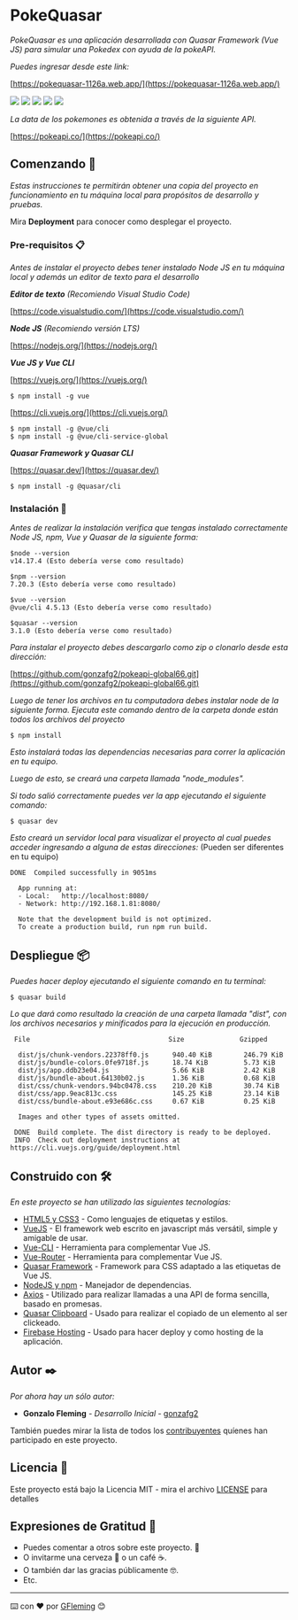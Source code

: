 # PokeQuasar

_PokeQuasar es una aplicación desarrollada con Quasar Framework (Vue JS) para simular una Pokedex con ayuda de la pokeAPI._

_Puedes ingresar desde este link:_

[https://pokequasar-1126a.web.app/](https://pokequasar-1126a.web.app/)

![](https://raw.githubusercontent.com/gonzafg2/pokeapi-global66/master/src/assets/img/poke1.png)
![](https://raw.githubusercontent.com/gonzafg2/pokeapi-global66/master/src/assets/img/poke2.png)
![](https://raw.githubusercontent.com/gonzafg2/pokeapi-global66/master/src/assets/img/poke5.png)
![](https://raw.githubusercontent.com/gonzafg2/pokeapi-global66/master/src/assets/img/poke3.png)
![](https://raw.githubusercontent.com/gonzafg2/pokeapi-global66/master/src/assets/img/poke4.png)

_La data de los pokemones es obtenida a través de la siguiente API._

<!-- ``` -->

[https://pokeapi.co/](https://pokeapi.co/)

<!-- ``` -->

## Comenzando 🚀

_Estas instrucciones te permitirán obtener una copia del proyecto en funcionamiento en tu máquina local para propósitos de desarrollo y pruebas._

Mira **Deployment** para conocer como desplegar el proyecto.

### Pre-requisitos 📋

_Antes de instalar el proyecto debes tener instalado Node JS en tu máquina local y además un editor de texto para el desarrollo_

**_Editor de texto_** _(Recomiendo Visual Studio Code)_

<!-- ``` -->

[https://code.visualstudio.com/](https://code.visualstudio.com/)

<!-- ``` -->

**_Node JS_** _(Recomiendo versión LTS)_

<!-- ``` -->

[https://nodejs.org/](https://nodejs.org/)

<!-- ``` -->

**_Vue JS y Vue CLI_**

[https://vuejs.org/](https://vuejs.org/)

```
$ npm install -g vue
```

[https://cli.vuejs.org/](https://cli.vuejs.org/)

```
$ npm install -g @vue/cli
$ npm install -g @vue/cli-service-global
```

**_Quasar Framework y Quasar CLI_**

[https://quasar.dev/](https://quasar.dev/)

```
$ npm install -g @quasar/cli
```

### Instalación 🔧

_Antes de realizar la instalación verifica que tengas instalado correctamente Node JS, npm, Vue y Quasar de la siguiente forma:_

```
$node --version
v14.17.4 (Esto debería verse como resultado)
```

```
$npm --version
7.20.3 (Esto debería verse como resultado)
```

```
$vue --version
@vue/cli 4.5.13 (Esto debería verse como resultado)
```

```
$quasar --version
3.1.0 (Esto debería verse como resultado)
```

_Para instalar el proyecto debes descargarlo como zip o clonarlo desde esta dirección:_

<!-- ``` -->

[https://github.com/gonzafg2/pokeapi-global66.git](https://github.com/gonzafg2/pokeapi-global66.git)

<!-- ``` -->

_Luego de tener los archivos en tu computadora debes instalar node de la siguiente forma. Ejecuta este comando dentro de la carpeta donde están todos los archivos del proyecto_

```
$ npm install
```

_Esto instalará todas las dependencias necesarias para correr la aplicación en tu equipo._

_Luego de esto, se creará una carpeta llamada "node_modules"._

_Si todo salió correctamente puedes ver la app ejecutando el siguiente comando:_

```
$ quasar dev
```

_Esto creará un servidor local para visualizar el proyecto al cual puedes acceder ingresando a alguna de estas direcciones:_ (Pueden ser diferentes en tu equipo)

```
DONE  Compiled successfully in 9051ms

  App running at:
  - Local:   http://localhost:8080/
  - Network: http://192.168.1.81:8080/

  Note that the development build is not optimized.
  To create a production build, run npm run build.
```

## Despliegue 📦

_Puedes hacer deploy ejecutando el siguiente comando en tu terminal:_

```
$ quasar build
```

_Lo que dará como resultado la creación de una carpeta llamada "dist", con los archivos necesarios y minificados para la ejecución en producción._

```
 File                                   Size              Gzipped

  dist/js/chunk-vendors.22378ff0.js      940.40 KiB        246.79 KiB
  dist/js/bundle-colors.0fe9718f.js      18.74 KiB         5.73 KiB
  dist/js/app.ddb23e04.js                5.66 KiB          2.42 KiB
  dist/js/bundle-about.64130b02.js       1.36 KiB          0.68 KiB
  dist/css/chunk-vendors.94bc0478.css    210.20 KiB        30.74 KiB
  dist/css/app.9eac813c.css              145.25 KiB        23.14 KiB
  dist/css/bundle-about.e93e686c.css     0.67 KiB          0.25 KiB

  Images and other types of assets omitted.

 DONE  Build complete. The dist directory is ready to be deployed.
 INFO  Check out deployment instructions at https://cli.vuejs.org/guide/deployment.html
```

## Construido con 🛠️

_En este proyecto se han utilizado las siguientes tecnologías:_

- [HTML5 y CSS3](https://www.w3.org/) - Como lenguajes de etiquetas y estilos.
- [VueJS](https://vuejs.org/) - El framework web escrito en javascript más versátil, simple y amigable de usar.
- [Vue-CLI](https://cli.vuejs.org/) - Herramienta para complementar Vue JS.
- [Vue-Router](https://router.vuejs.org/) - Herramienta para complementar Vue JS.
- [Quasar Framework](https://quasar.dev/) - Framework para CSS adaptado a las etiquetas de Vue JS.
- [NodeJS y npm](https://nodejs.org/) - Manejador de dependencias.
- [Axios](https://github.com/axios/axios) - Utilizado para realizar llamadas a una API de forma sencilla, basado en promesas.
- [Quasar Clipboard](https://quasar.dev/quasar-utils/other-utils#copy-to-clipboard) - Usado para realizar el copiado de un elemento al ser clickeado.
- [Firebase Hosting](https://console.firebase.com) - Usado para hacer deploy y como hosting de la aplicación.

<!-- ## Contribuyendo 🖇️

Por favor lee el [CONTRIBUTING.md](https://gist.github.com/villanuevand/xxxxxx) para detalles de nuestro código de conducta, y el proceso para enviarnos pull requests. -->

<!-- ## Wiki 📖

Puedes encontrar mucho más de cómo utilizar este proyecto en nuestra [Wiki](https://github.com/tu/proyecto/wiki)

## Versionado 📌

Usamos [SemVer](http://semver.org/) para el versionado. Para todas las versiones disponibles, mira los [tags en este repositorio](https://github.com/tu/proyecto/tags). -->

## Autor ✒️

_Por ahora hay un sólo autor:_

- **Gonzalo Fleming** - _Desarrollo Inicial_ - [gonzafg2](https://github.com/gonzafg2)

También puedes mirar la lista de todos los [contribuyentes](https://github.com/your/project/contributors) quíenes han participado en este proyecto.

## Licencia 📄

Este proyecto está bajo la Licencia MIT - mira el archivo [LICENSE](https://github.com/gonzafg2/ColorsApp/blob/master/LICENSE) para detalles

## Expresiones de Gratitud 🎁

- Puedes comentar a otros sobre este proyecto. 📢
- O invitarme una cerveza 🍺 o un café ☕.
- O también dar las gracias públicamente 🤓.
- Etc.

---

⌨️ con ❤️ por [GFleming](https://github.com/gonzafg2) 😊
